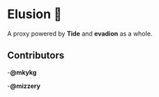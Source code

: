 # Elusion 🚀
A proxy powered by **Tide** and **evadion** as a whole.

<h2>Contributors</h2>
-<strong>@mkykg</strong>

-<strong><italic>@mizzery</italic></strong>
